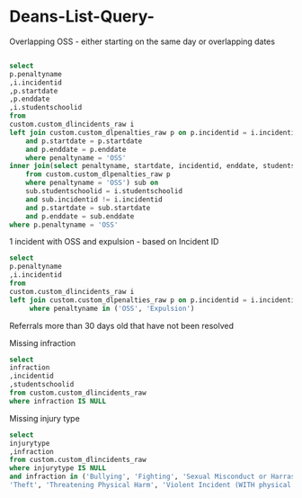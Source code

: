 # Deans-List-Query-

Overlapping OSS - either starting on the same day or overlapping dates 

```SQL

select 
p.penaltyname
,i.incidentid
,p.startdate
,p.enddate
,i.studentschoolid
from
custom.custom_dlincidents_raw i 
left join custom.custom_dlpenalties_raw p on p.incidentid = i.incidentid
	and p.startdate = p.startdate
	and p.enddate = p.enddate
	where penaltyname = 'OSS'
inner join(select penaltyname, startdate, incidentid, enddate, studentschoolid
	from custom.custom_dlpenalties_raw p 
	where penaltyname = 'OSS') sub on
	sub.studentschoolid = i.studentschoolid 
	and sub.incidentid != i.incidentid 
	and p.startdate = sub.startdate
	and p.enddate = sub.enddate
where p.penaltyname = 'OSS'
```

1 incident with OSS and expulsion - based on Incident ID

```SQL
select 
p.penaltyname
,i.incidentid
from
custom.custom_dlincidents_raw i 
left join custom.custom_dlpenalties_raw p on p.incidentid = i.incidentid
	 where penaltyname in ('OSS', 'Expulsion')
```

Referrals more than 30 days old that have not been resolved

Missing infraction
```SQL
select 
infraction
,incidentid
,studentschoolid
from custom.custom_dlincidents_raw
where infraction IS NULL
```

Missing injury type 
```SQL
select 
injurytype
,infraction
from custom.custom_dlincidents_raw
where injurytype IS NULL 
and infraction in ('Bullying', 'Fighting', 'Sexual Misconduct or Harrassment', 
'Theft', 'Threatening Physical Harm', 'Violent Incident (WITH physical injury) (VIOWINJ)')
```
